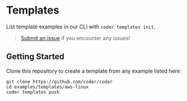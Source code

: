 # Templates

List template examples in our CLI with `coder templates init`.

> [Submit an issue](https://github.com/coder/coder/issues/new) if you encounter any issues!

## Getting Started

Clone this repository to create a template from any example listed here:

```console
git clone https://github.com/coder/coder
cd examples/templates/aws-linux
coder templates push
```
